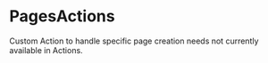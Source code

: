 # PagesActions
Custom Action to handle specific page creation needs not currently available in Actions.
